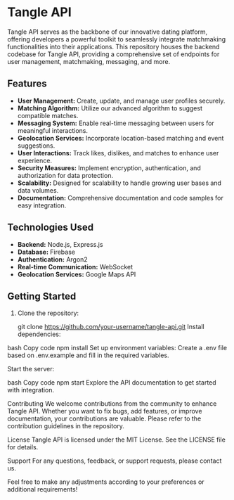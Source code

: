 # Tangle API

Tangle API serves as the backbone of our innovative dating platform, offering developers a powerful toolkit to seamlessly integrate matchmaking functionalities into their applications. This repository houses the backend codebase for Tangle API, providing a comprehensive set of endpoints for user management, matchmaking, messaging, and more.

## Features

- **User Management:** Create, update, and manage user profiles securely.
- **Matching Algorithm:** Utilize our advanced algorithm to suggest compatible matches.
- **Messaging System:** Enable real-time messaging between users for meaningful interactions.
- **Geolocation Services:** Incorporate location-based matching and event suggestions.
- **User Interactions:** Track likes, dislikes, and matches to enhance user experience.
- **Security Measures:** Implement encryption, authentication, and authorization for data protection.
- **Scalability:** Designed for scalability to handle growing user bases and data volumes.
- **Documentation:** Comprehensive documentation and code samples for easy integration.

## Technologies Used

- **Backend:** Node.js, Express.js
- **Database:** Firebase
- **Authentication:** Argon2
- **Real-time Communication:** WebSocket
- **Geolocation Services:** Google Maps API

## Getting Started

1. Clone the repository:

   git clone https://github.com/your-username/tangle-api.git
   Install dependencies:

bash
Copy code
npm install
Set up environment variables:
Create a .env file based on .env.example and fill in the required variables.

Start the server:

bash
Copy code
npm start
Explore the API documentation to get started with integration.

Contributing
We welcome contributions from the community to enhance Tangle API. Whether you want to fix bugs, add features, or improve documentation, your contributions are valuable. Please refer to the contribution guidelines in the repository.

License
Tangle API is licensed under the MIT License. See the LICENSE file for details.

Support
For any questions, feedback, or support requests, please contact us.

Feel free to make any adjustments according to your preferences or additional requirements!
